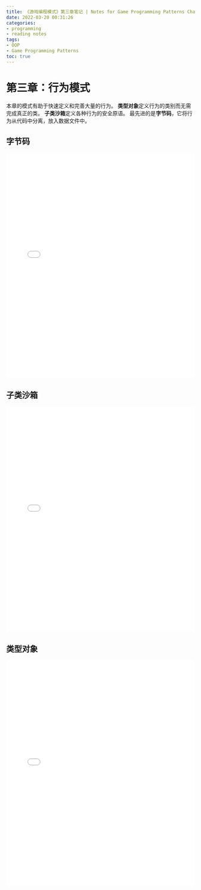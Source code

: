 ```yaml
---
title: 《游戏编程模式》第三章笔记 | Notes for Game Programming Patterns Chapter 03
date: 2022-03-20 00:31:26
categories: 
- programming
- reading notes
tags:
- OOP
- Game Programming Patterns
toc: true
---
```


# 第三章：行为模式

本章的模式有助于快速定义和完善大量的行为。 **类型对象**定义行为的类别而无需完成真正的类。 **子类沙箱**定义各种行为的安全原语。 最先进的是**字节码**，它将行为从代码中分离，放入数据文件中。

## 字节码

<embed src="./字节码 · Behavioral Patterns · 游戏设计模式.pdf" type="application/pdf" width="100%" height="600px">

## 子类沙箱

<embed src="./子类沙箱 · Behavioral Patterns · 游戏设计模式.pdf" type="application/pdf" width="100%" height="600px">

## 类型对象

<embed src="./类型对象 · Behavioral Patterns · 游戏设计模式.pdf" type="application/pdf" width="100%" height="600px">
